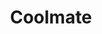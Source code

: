 ---
layout: startup_page
title: "Coolmate"
id: "coolmate.me"
permalink: "/coolmatecoolmate.me04212025/"
website: "https://www.coolmate.me/"
funding_round: "Series B"
funding_amount: "$6M"
investors: "Vertex Ventures Southeast Asia & India"
about: "Coolmate is a Vietnamese direct-to-consumer (D2C) men's apparel brand offering activewear, casualwear, and underwear. The company focuses on providing durable, stylish, and comfortable clothing while maintaining a responsible business model with a reduced environmental footprint. Coolmate leverages Vietnam's supply chain to offer quality products at affordable prices."
markets: "Ecommerce, Apparel, D2C, Fashion, Retail, Marketplace, Retail Technology, Shopping"
hq: "Hanoi, Ha Dong, Vietnam"
founded_year: "2019"
linkedin: "https://www.linkedin.com/company/coolmate/"
twitter: "https://twitter.com/coolmateme"
instagram: ""
facebook: "https://www.facebook.com/coolmate.me/"
crunchbase: "https://www.crunchbase.com/organization/coolmate"
pitchbook: "https://pitchbook.com/profiles/company/434181-52"

# SEO Optimization
meta_title: "Coolmate - Series B Funding ($6M)"
meta_description: "Coolmate, Coolmate is a Vietnamese direct-to-consumer (D2C) men's apparel brand offering activewear, casualwear, and underwear. The company focuses on providing..."
meta_keywords: "Coolmate, Ecommerce, Apparel, D2C, Fashion, Retail, Marketplace, Retail Technology, Shopping, Series B funding"
canonical_url: "https://pkprojectstartups.github.io/projectstartups.com/coolmatecoolmate.me04212025/"
---